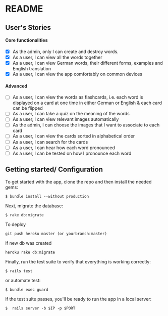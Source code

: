 # README

## User's Stories

#### Core functionalities
- [x] As the admin, only I can create and destroy words.
- [x] As a user, I can view all the words together
- [x] As a user, I can view German words, their different forms, examples and English translation
- [x] As a user, I can view the app comfortably on common devices

#### Advanced
- [ ] As a user, I can view the words as flashcards, i.e. each word is displayed on a card 
at one time in either German or English & each card can be flipped
- [ ] As a user, I can take a quiz on the meaning of the words
- [ ] As a user, I can view relevant images automatically
- [ ] As the admin, I can choose the images that I want to associate to each card
- [ ] As a user, I can view the cards sorted in alphabetical order
- [ ] As a user, I can search for the cards
- [ ] As a user, I can hear how each word pronounced
- [ ] As a user, I can be tested on how I pronounce each word

## Getting started/ Configuration

To get started with the app, clone the repo and then install the needed gems:

```
$ bundle install --without production
```

Next, migrate the database:

```
$ rake db:migrate
```
To deploy
```
git push heroku master (or yourbranch:master)
```
If new db was created
```
heroku rake db:migrate
```

Finally, run the test suite to verify that everything is working correctly:

```
$ rails test
```
or automate test:
```
$ bundle exec guard
```

If the test suite passes, you'll be ready to run the app in a local server:

```
$  rails server -b $IP -p $PORT
```
